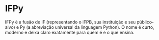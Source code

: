 # IFPy
IFPy é a fusão de IF (representando o IFPB, sua instituição e seu público-alvo) e Py (a abreviação universal da linguagem Python). O nome é curto, moderno e deixa claro exatamente para quem é e o que ensina.
